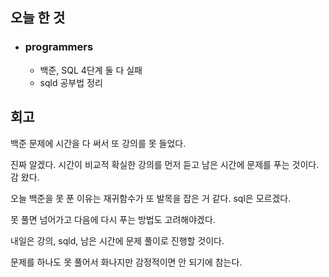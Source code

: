 ## 오늘 한 것
- ### programmers
  - 백준, SQL 4단계 둘 다 실패
  - sqld 공부법 정리

## 회고
백준 문제에 시간을 다 써서 또 강의를 못 들었다.

진짜 알겠다. 시간이 비교적 확실한 강의를 먼저 듣고 남은 시간에 문제를 푸는 것이다. 감 왔다.

오늘 백준을 못 푼 이유는 재귀함수가 또 발목을 잡은 거 같다. sql은 모르겠다.

못 풀면 넘어가고 다음에 다시 푸는 방법도 고려해야겠다.

내일은 강의, sqld, 남은 시간에 문제 풀이로 진행할 것이다.

문제를 하나도 못 풀어서 화나지만 감정적이면 안 되기에 참는다.